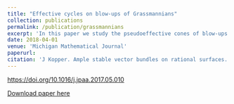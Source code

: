 ```yaml
---
title: "Effective cycles on blow-ups of Grassmannians"
collection: publications
permalink: /publication/grassmannians
excerpt: 'In this paper we study the pseudoeffective cones of blow-ups of Grassmannians at sets of points. For small numbers of points, the cones are often spanned by proper transforms of Schubert classes. In some special cases, we provide sharp bounds for when the Schubert classes fail to span and we describe the resulting geometry.'
date: 2018-04-01
venue: 'Michigan Mathematical Journal'
paperurl:
citation: 'J Kopper. Ample stable vector bundles on rational surfaces. <i>Journal of Pure and Applied Algebra</i>, 222 no. 4 (2018), 846--86769.'
---
```


https://doi.org/10.1016/j.jpaa.2017.05.010

[Download paper here](http://jmkopper.github.io/files/grassmannians.pdf)
